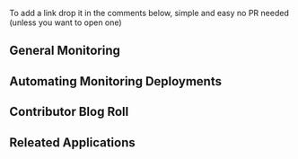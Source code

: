 To add a link drop it in the comments below, simple and easy no PR needed (unless you want to open one)

## General Monitoring

## Automating Monitoring Deployments

## Contributor Blog Roll

## Releated Applications
